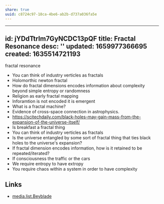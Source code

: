 ```yaml
---
share: true
uuid: c8724c97-18ca-4be6-ab2b-d737a036fa5e
---
```

---
id: jYDdTtrlm7GyNCDC13pQF
title: Fractal Resonance
desc: ''
updated: 1659977366695
created: 1635514721193
---

fractal resonance

* You can think of industry verticles as fractals
* Holomorthic newton fractal
* How do fractal dimensions encodes information about complexity beyond simple entropy or randomness
* Religion as early fractal mapping
* Inforamtion is not encoded it is emergent
* What is a fractal machine?
* Evidence of cross-space connection in astrophysics. 
* https://scitechdaily.com/black-holes-may-gain-mass-from-the-expansion-of-the-universe-itself/
* Is breakfast a fractal thing
* You can think of industry verticles as fractals
* Is the universe entangled by some sort of fractal thing that ties black holes to the universe's expansion?
* If fractal dimension encodes information, how is it retained to be repeated/iterated?
* If consciousness the traffic or the cars
* We require entropy to have extropy
* You require chaos within a system in order to have complexity

## Links

* [media.list.Beyblade](/undefined)